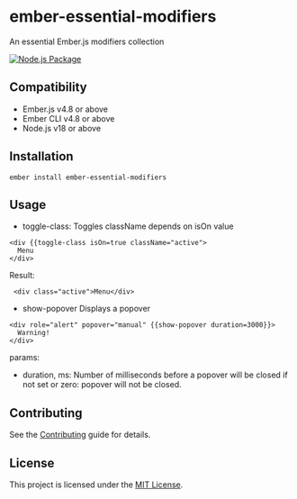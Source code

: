 # ember-essential-modifiers

An essential Ember.js modifiers collection

[![Node.js Package](https://github.com/alexeipanov/ember-essential-modifiers/actions/workflows/npm-publish.yml/badge.svg)](https://github.com/alexeipanov/ember-essential-modifiers/actions/workflows/npm-publish.yml)


## Compatibility

* Ember.js v4.8 or above
* Ember CLI v4.8 or above
* Node.js v18 or above


## Installation

```
ember install ember-essential-modifiers
```


## Usage

- toggle-class:
Toggles className depends on isOn value

```
<div {{toggle-class isOn=true className="active">
  Menu
</div>
```

Result:

```
 <div class="active">Menu</div>
```

- show-popover
  Displays a popover

```
<div role="alert" popover="manual" {{show-popover duration=3000}}>
  Warning!
</div>
```
params:
- duration<Number>, ms: Number of milliseconds before a popover will be closed
  if not set or zero: popover will not be closed.

## Contributing

See the [Contributing](CONTRIBUTING.md) guide for details.


## License

This project is licensed under the [MIT License](LICENSE.md).
